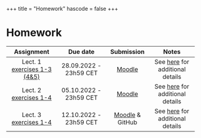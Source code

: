 +++
title = "Homework"
hascode = false
+++

# Homework

|  Assignment  |  Due date  |  Submission  |  Notes  |
| :----------: | :--------: | :----------: | :-----: |
| Lect. 1 [exercises 1-3 (4&5)](/lecture1/#exercises_-_lecture_1) | 28.09.2022 - 23h59 CET| [Moodle](https://moodle-app2.let.ethz.ch/course/view.php?id=18084#section-1) | See [here](/software_install/#exercises_and_homework) for additional details |
| Lect. 2 [exercises 1-4](/lecture2/#exercises_-_lecture_2) | 05.10.2022 - 23h59 CET| [Moodle](https://moodle-app2.let.ethz.ch/course/view.php?id=18084#section-2) | See [here](/software_install/#exercises_and_homework) for additional details |
| Lect. 3 [exercises 1-4](/lecture3/#exercises_-_lecture_3) | 12.10.2022 - 23h59 CET| [Moodle](https://moodle-app2.let.ethz.ch/course/view.php?id=18084#section-3) & GitHub | See [here](/software_install/#exercises_and_homework) for additional details |

